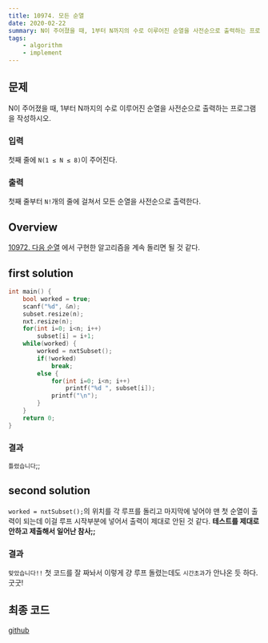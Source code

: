 ```yaml
---
title: 10974. 모든 순열
date: 2020-02-22
summary: N이 주어졌을 때, 1부터 N까지의 수로 이루어진 순열을 사전순으로 출력하는 프로그램을 작성하시오.
tags:
    - algorithm
    - implement
---
```

## 문제
N이 주어졌을 때, 1부터 N까지의 수로 이루어진 순열을 사전순으로 출력하는 프로그램을 작성하시오.

### 입력
첫째 줄에 `N(1 ≤ N ≤ 8)`이 주어진다. 
### 출력
첫째 줄부터 `N!`개의 줄에 걸쳐서 모든 순열을 사전순으로 출력한다.

## Overview

[10972. 다음 순열](/daily-coding/2020/02/21/next-permutation-10972/)
에서 구현한 알고리즘을 계속 돌리면 될 것 같다.

## first solution
```cpp
int main() {
    bool worked = true;
    scanf("%d", &n);
    subset.resize(n);
    nxt.resize(n);
    for(int i=0; i<n; i++)
        subset[i] = i+1;
    while(worked) {
        worked = nxtSubset();
        if(!worked)
            break;
        else {
            for(int i=0; i<n; i++)
                printf("%d ", subset[i]);
            printf("\n");
        }
    }
    return 0;
}
```
### 결과

`틀렸습니다`;;

## second solution

`worked = nxtSubset();`의 위치를 각 루프를 돌리고 마지막에 넣어야 맨 첫 순열이 출력이 되는데 이걸 루프 시작부분에 넣어서 출력이 제대로 안된 것 같다. **테스트를 제대로 안하고 제출해서 일어난 참사;;**

### 결과

`맞았습니다!!` 첫 코드를 잘 짜놔서 이렇게 걍 루프 돌렸는데도 `시간초과`가 안나온 듯 하다. 굿굿!

## 최종 코드

[github](https://github.com/shinjawkwang/bojPractice/blob/master/math/10974.cpp)
